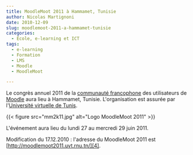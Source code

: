 ```yaml
---
title: MoodleMoot 2011 à Hammamet, Tunisie
author: Nicolas Martignoni
date: 2010-12-09
slug: moodlemoot-2011-a-hammamet-tunisie
categories:
  - École, e-learning et ICT
tags:
  - e-learning
  - Formation
  - LMS
  - Moodle
  - MoodleMoot

---
```

Le congrès annuel 2011 de la [communauté francophone][1] des utilisateurs de [Moodle][2] aura lieu à Hammamet, Tunisie. L'organisation est assurée par l'[Université virtuelle de Tunis][3].

{{< figure src="mm2k11.jpg" alt="Logo MoodleMoot 2011" >}}

L'événement aura lieu du lundi 27 au mercredi 29 juin 2011.

Modification du 17.12.2010 : l'adresse du MoodleMoot 2011 est [http://moodlemoot2011.uvt.rnu.tn/][4].

 [1]: https://moodle.org/course/view.php?id=20
 [2]: https://moodle.org/
 [3]: http://www.uvt.rnu.tn/
 [4]: http://moodlemoot2011.uvt.rnu.tn/

 <!--more-->
